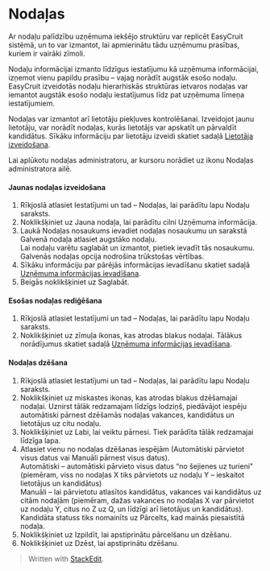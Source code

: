 # Nodaļas

Ar nodaļu palīdzību uzņēmuma iekšējo struktūru var replicēt EasyCruit sistēmā, un to var izmantot, lai apmierinātu tādu uzņēmumu prasības, kuriem ir vairāki zīmoli.

Nodaļu informācijai izmanto līdzīgus iestatījumu kā uzņēmuma informācijai, izņemot vienu papildu prasību – vajag norādīt augstāk esošo nodaļu. EasyCruit izveidotās nodaļu hierarhiskās struktūras ietvaros nodaļas var iemantot augstāk esošo nodaļu iestatījumus līdz pat uzņēmuma līmeņa iestatījumiem.

Nodaļas var izmantot arī lietotāju piekļuves kontrolēšanai. Izveidojot jaunu lietotāju, var norādīt nodaļas, kurās lietotājs var apskatīt un pārvaldīt kandidātus. Sīkāku informāciju par lietotāju izveidi skatiet sadaļā  [Lietotāja izveidošana](users_create_edit_delete.htm).

Lai aplūkotu nodaļas administratoru, ar kursoru norādiet uz ikonu  Nodaļas administratora ailē.

#### Jaunas nodaļas izveidošana

1.  Rīkjoslā  atlasiet  Iestatījumi  un tad –  Nodaļas, lai parādītu lapu  Nodaļu saraksts.
2.  Noklikšķiniet uz  Jauna nodaļa, lai parādītu cilni  Uzņēmuma informācija.
3.  Laukā  Nodaļas nosaukums  ievadiet nodaļas nosaukumu un sarakstā  Galvenā nodaļa  atlasiet augstāko nodaļu.  
    Lai nodaļu varētu saglabāt un izmantot, pietiek ievadīt tās nosaukumu. Galvenās nodaļas opcija nodrošina trūkstošas vērtības.
4.  Sīkāku informāciju par pārējās informācijas ievadīšanu skatiet sadaļā  [Uzņēmuma informācijas ievadīšana](company_information.htm).
5.  Beigās noklikšķiniet uz  Saglabāt.

#### Esošas nodaļas rediģēšana

1.  Rīkjoslā  atlasiet  Iestatījumi  un tad –  Nodaļas, lai parādītu lapu  Nodaļu saraksts.
2.  Noklikšķiniet uz zīmuļa ikonas, kas atrodas blakus nodaļai. Tālākus norādījumus skatiet sadaļā  [Uzņēmuma informācijas ievadīšana](company_information.htm).

#### Nodaļas dzēšana

1.  Rīkjoslā  atlasiet  Iestatījumi  un tad –  Nodaļas, lai parādītu lapu  Nodaļu saraksts.
2.  Noklikšķiniet uz miskastes ikonas, kas atrodas blakus dzēšamajai nodaļai. Uznirst tālāk redzamajam līdzīgs lodziņš, piedāvājot iespēju automātiski pārnest dzēšamās nodaļas vakances, kandidātus un lietotājus uz citu nodaļu.
3.  Noklikšķiniet uz  Labi, lai veiktu pārnesi. Tiek parādīta tālāk redzamajai līdzīga lapa.
4.  Atlasiet vienu no nodaļas dzēšanas iespējām (Automātiski pārvietot visus datus vai Manuāli pārnest visus datus).  
    Automātiski  – automātiski pārvieto visus datus “no šejienes uz turieni" (piemēram, viss no nodaļas X tiks pārvietots uz nodaļu Y – ieskaitot lietotājus un kandidātus)  
    Manuāli  – lai pārvietotu atlasītos kandidātus, vakances vai kandidātus uz citām nodaļām (piemēram, dažas vakances no nodaļas X var pārvietot uz nodaļu Y, citus no Z uz Q, un līdzīgi arī lietotājus un kandidātus).  
    Kandidāta statuss tiks nomainīts uz Pārcelts, kad mainās piesaistītā nodaļa.
5.  Noklikšķiniet uz  Izpildīt, lai apstiprinātu pārcelšanu un dzēšanu.
6.  Noklikšķiniet uz  Dzēst, lai apstiprinātu dzēšanu.


> Written with [StackEdit](https://stackedit.io/).
<!--stackedit_data:
eyJoaXN0b3J5IjpbLTE1NzE3MzQ4MzFdfQ==
-->
